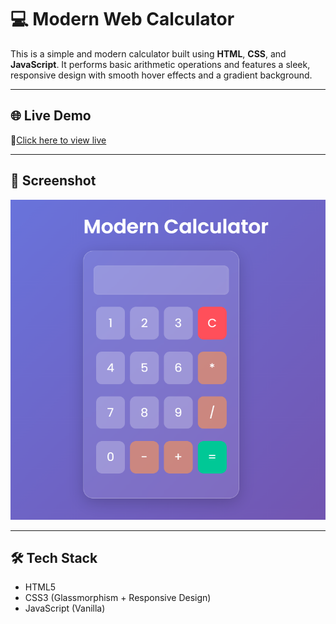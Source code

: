 # 💻 Modern Web Calculator

This is a simple and modern calculator built using **HTML**, **CSS**, and **JavaScript**. It performs basic arithmetic operations and features a sleek, responsive design with smooth hover effects and a gradient background.

---

## 🌐 Live Demo

🔗<a href="https://atul21mangla.github.io/Web-Calculator/" target="_blank" rel="noopener noreferrer">Click here to view live</a>


---

## 📸 Screenshot

![Calculator Screenshot](https://github.com/atul21mangla/Web-Calculator/blob/8ce6e3fb7cba94db9fb83a8a6320689f6898668d/Screenshot%202025-07-21%20151727.png)


---

## 🛠 Tech Stack

- HTML5
- CSS3 (Glassmorphism + Responsive Design)
- JavaScript (Vanilla)

